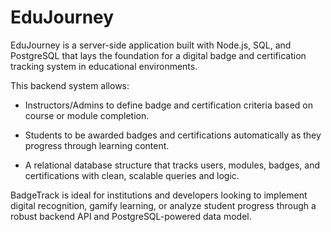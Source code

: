# EduJourney

EduJourney is a server-side application built with Node.js, SQL, and PostgreSQL that lays the foundation for a digital badge and certification tracking system in educational environments.

This backend system allows:

- Instructors/Admins to define badge and certification criteria based on course or module completion.

- Students to be awarded badges and certifications automatically as they progress through learning content.

- A relational database structure that tracks users, modules, badges, and certifications with clean, scalable queries and logic.

BadgeTrack is ideal for institutions and developers looking to implement digital recognition, gamify learning, or analyze student progress through a robust backend API and PostgreSQL-powered data model.
